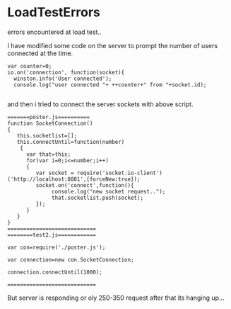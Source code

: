 LoadTestErrors
==============

errors encountered at load test..

I have modified some code on the server to prompt the number of users connected at the time.

```
var counter=0;
io.on('connection', function(socket){
  winston.info('User connected');
  console.log("user connected "+ ++counter+" from "+socket.id);
  
```

and then i tried to connect the server sockets with above script.


```
=======poster.js==========
function SocketConnection()
{  
   this.socketlist=[];
   this.connectUntil=function(number)
    {
      var that=this;
      for(var i=0;i<=number;i++)
      {
         var socket = require('socket.io-client')('http://localhost:8081',{forceNew:true});
         socket.on('connect',function(){
              console.log("new socket request..");
              that.socketlist.push(socket);
         });
      }
   }
}
============================
========test2.js============

var con=require('./poster.js');

var connection=new con.SocketConnection;

connection.connectUntil(1000);

============================

```

But server is responding or oly 250-350 request after that its hanging up...
